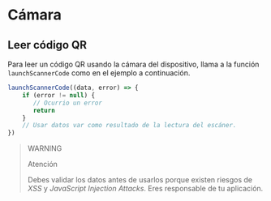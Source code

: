 # Cámara

## Leer código QR

Para leer un código QR usando la cámara del dispositivo, llama a la función `launchScannerCode` como en el ejemplo a continuación.

```javascript
launchScannerCode((data, error) => {
    if (error != null) {
       // Ocurrio un error
       return
    }
    // Usar datos var como resultado de la lectura del escáner.
})
```

> WARNING
>
> Atención
>
> Debes validar los datos antes de usarlos porque existen riesgos de _XSS_ y _JavaScript Injection Attacks_. Eres responsable de tu aplicación.